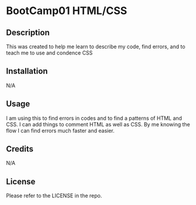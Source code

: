 # BootCamp01 HTML/CSS 

## Description

This was created to help me learn to describe my code, find errors, and to teach me to use and condence CSS

## Installation

N/A

## Usage

I am using this to find errors in codes and to find a patterns of HTML and CSS. I can add things to comment HTML as well as CSS. By me knowing the flow I can find errors much faster and easier.

## Credits

N/A

## License

Please refer to the LICENSE in the repo.